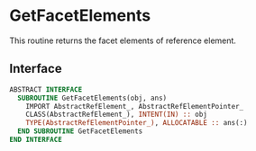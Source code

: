 # GetFacetElements

This routine returns the facet elements of reference element.

## Interface

```fortran
ABSTRACT INTERFACE
  SUBROUTINE GetFacetElements(obj, ans)
    IMPORT AbstractRefElement_, AbstractRefElementPointer_
    CLASS(AbstractRefElement_), INTENT(IN) :: obj
    TYPE(AbstractRefElementPointer_), ALLOCATABLE :: ans(:)
  END SUBROUTINE GetFacetElements
END INTERFACE
```

